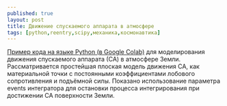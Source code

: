 ```yaml
---
published: true
layout: post
title: Движение спускаемого аппарата в атмосфере
tags: [python,reentry,scipy,механика,космонавтика]
---
```


[Пример кода на языке Python (в Google Colab)](https://colab.research.google.com/drive/1DNHw0QF37joA6c7Yr6lfn44cbApqZ2KB) для моделирования движения спускаемого аппарата (СА) в атмосфере Земли. Рассматривается простейшая плоская модель движения СА, как материальной точки с постоянными коэффициентами лобового сопротивления и подъёмной силы. Показано использование параметра events интегратора для остановки процесса интегрирования при достижении СА поверхности Земли.
